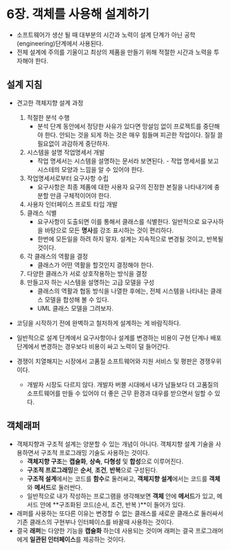 # 6장. 객체를 사용해 설계하기

- 소프트웨어가 생산 될 때 대부분의 시간과 노력이 설계 단계가 아닌 공학(engineering)단계에서 사용된다.
- 전체 설계에 주의를 기울이고 최상의 제품을 만들기 위해 적절한 시간과 노력을 투자해야 한다.

## 설계 지침

- 견고한 객체지향 설계 과정
  1. 적절한 분석 수행
     - 분석 단계 동안에서 정당한 사유가 있다면 망설임 없이 프로젝트를 중단해야 한다. 안되는 것을 되게 하는 것은 매우 힘들며 피곤한 작업이다. 질질 끌 필요없이 과감하게 중단하자.
  2. 시스템을 설명 작업명세서 개발
     - 작업 명세서는 시스템을 설명하는 문서라 보면된다. - 작업 명세서를 보고 시스테믜 모양과 느낌을 알 수 있어야 한다.
  3. 작업명세서로부터 요구사항 수립
     - 요구사항은 최종 제품에 대한 사용자 요구의 진정한 본질을 나타내기에 충분할 만큼 구체적이어야 한다.
  4. 사용자 인터페이스 프로토 타입 개발
  5. 클래스 식별
     - 요구사항이 도출되면 이를 통해서 클래스를 식별한다. 일반적으로 요구사하을 바탕으로 모든 **명사**를 강조 표시하는 것이 편리하다.
     - 한번에 모든일을 하려 하지 말자. 설계는 지속적으로 변경될 것이고, 반복될 것이다.
  6. 각 클래스의 역활을 결정
     - 클래스가 어떤 역활을 할것인지 결정해야 한다.
  7. 다양한 클래스가 서로 상호작용하는 방식을 결정
  8. 만들고자 하는 시스템을 설명하는 고급 모델을 구성
     - 클래스의 역활과 협동 방식을 나열한 후에는, 전체 시스템을 나타내는 클래스 모델을 합성해 볼 수 있다.
     - UML 클래스 모델을 그려보자.

- 코딩을 시작하기 전에 완벽하고 철저하게 설계하는 게 바람직하다.
- 일반적으로 설계 단계에서 요구사항이나 설계를 변경하는 비용이 구현 단계나 배포 단계에서 변경하는 경우보다 비용이 싸고 노력이 덜 들어간다.
- 경쟁이 치열해지는 시장에서 고품질 소프트웨어와 지원 서비스 및 평판은 경쟁우위이다.
  - 개발자 시장도 다르지 않다. 개발자 버블 시대에서 내가 남들보다 더 고품질의 소프트웨어를 만들 수 있어야 더 좋은 근무 환경과 대우를 받으면서 일할 수 있다.

## 객체래퍼

- 객체지향과 구조적 설계는 양분할 수 있는 개념이 아니다. 객체지향 설계 기술을 사용하면서 구조적 프로그래밍 기술도 사용하는 것이다.
  - **객체지향 구조**는 **캡슐화**, **상속**, **다형성** 및 **합성**으로 이루어진다.
  - **구조적 프로그래밍**은 **순서**, **조건**, **반복**으로 구성된다.
  - **구조적 설계**에서는 코드를 **함수**로 둘러싸고, **객체지향 설계**에서는 코드를 **객체**와 **메서드**로 둘러싼다.
  - 일반적으로 내가 작성하는 프로그램을 생각해보면 **객체** 안에 **메서드**가 있고, 메서드 안에 **구조화된 코드(순서, 조건, 반복 )**이 들어가 있다.
- 래퍼를 사용하는 또다른 이유는 변경할 수 없는 클래스를 새로운 클래스로 둘러싸서 기존 클래스의 구현부나 인터페이스를 바꿀때 사용하는 것이다.
- 결국 **래퍼**는 다양한 기능을 **캡슐화** 하는데 사용되는 것이며 래퍼는 결국 프로그래머에게 **일관된 인터페이스**를 제공하는 것이다.

